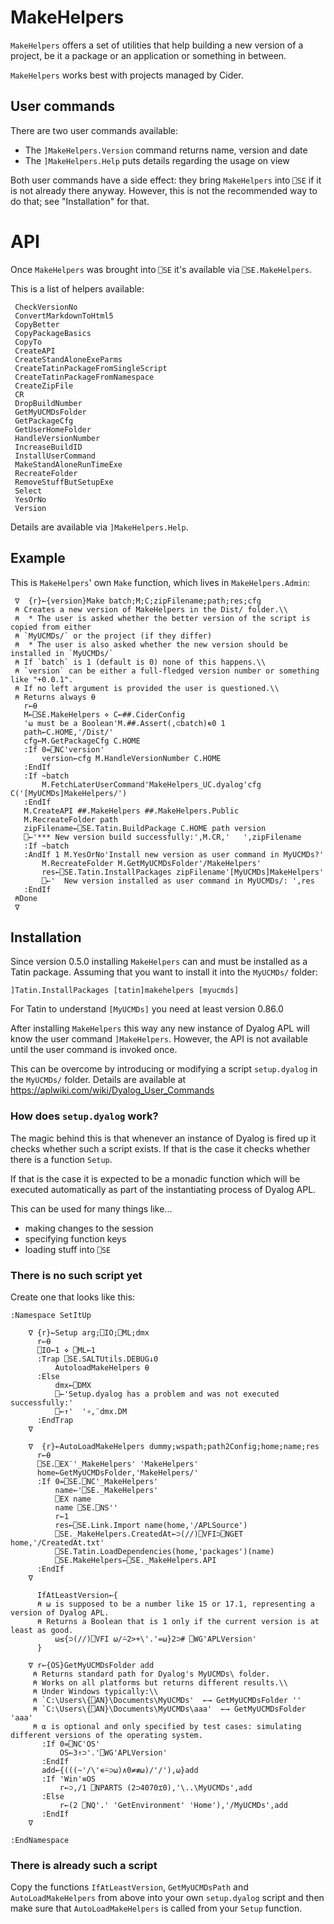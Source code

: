 # MakeHelpers

`MakeHelpers` offers a set of utilities that help building a new version of a project,
be it a package or an application or something in between.

`MakeHelpers` works best with projects managed by Cider.


## User commands

There are two user commands available:

* The `]MakeHelpers.Version` command returns name, version and date 
* The `]MakeHelpers.Help` puts details regarding the usage on view

Both user commands have a side effect: they bring `MakeHelpers` into `⎕SE` if it is not already there anyway. However, this is not the recommended way to do that; see "Installation" for that.

# API

Once `MakeHelpers` was brought into `⎕SE` it's available via `⎕SE.MakeHelpers`.

This is a list of helpers available:

```
 CheckVersionNo                     
 ConvertMarkdownToHtml5             
 CopyBetter                         
 CopyPackageBasics                  
 CopyTo                             
 CreateAPI                          
 CreateStandAloneExeParms           
 CreateTatinPackageFromSingleScript 
 CreateTatinPackageFromNamespace    
 CreateZipFile                      
 CR                                 
 DropBuildNumber                    
 GetMyUCMDsFolder                   
 GetPackageCfg                      
 GetUserHomeFolder                  
 HandleVersionNumber
 IncreaseBuildID                    
 InstallUserCommand                 
 MakeStandAloneRunTimeExe           
 RecreateFolder                     
 RemoveStuffButSetupExe             
 Select                             
 YesOrNo                            
 Version                            
```

Details are available via `]MakeHelpers.Help`.

## Example

This is `MakeHelpers`' own `Make` function, which lives in `MakeHelpers.Admin`:

```
 ∇  {r}←{version}Make batch;M;C;zipFilename;path;res;cfg
 ⍝ Creates a new version of MakeHelpers in the Dist/ folder.\\
 ⍝  * The user is asked whether the better version of the script is copied from either
 ⍝ `MyUCMDs/` or the project (if they differ)
 ⍝  * The user is also asked whether the new version should be installed in `MyUCMDs/`
 ⍝ If `batch` is 1 (default is 0) none of this happens.\\
 ⍝ `version` can be either a full-fledged version number or something like "+0.0.1".
 ⍝ If no left argument is provided the user is questioned.\\
 ⍝ Returns always ⍬
   r←⍬
   M←⎕SE.MakeHelpers ⋄ C←##.CiderConfig
   '⍵ must be a Boolean'M.##.Assert(,⊂batch)∊0 1
   path←C.HOME,'/Dist/'
   cfg←M.GetPackageCfg C.HOME
   :If 0=⎕NC'version'
       version←cfg M.HandleVersionNumber C.HOME
   :EndIf
   :If ~batch
       M.FetchLaterUserCommand'MakeHelpers_UC.dyalog'cfg C('[MyUCMDs]MakeHelpers/')
   :EndIf
   M.CreateAPI ##.MakeHelpers ##.MakeHelpers.Public
   M.RecreateFolder path
   zipFilename←⎕SE.Tatin.BuildPackage C.HOME path version
   ⎕←'*** New version build successfully:',M.CR,'   ',zipFilename
   :If ~batch
   :AndIf 1 M.YesOrNo'Install new version as user command in MyUCMDs?'
       M.RecreateFolder M.GetMyUCMDsFolder'/MakeHelpers'
       res←⎕SE.Tatin.InstallPackages zipFilename'[MyUCMDs]MakeHelpers'
       ⎕←'  New version installed as user command in MyUCMDs/: ',res
   :EndIf
 ⍝Done
 ∇
```

## Installation

Since version 0.5.0 installing `MakeHelpers` can and must be installed as a Tatin package. Assuming that you want to install it into the `MyUCMDs/` folder:

```
]Tatin.InstallPackages [tatin]makehelpers [myucmds]
```

For Tatin to understand `[MyUCMDs]` you need at least version 0.86.0

After installing `MakeHelpers` this way any new instance of Dyalog APL will know the user command `]MakeHelpers`. However, the API is not available until the user command is invoked once.

This can be overcome by introducing or modifying a script `setup.dyalog` in the `MyUCMDs/` folder. Details are available at <https://aplwiki.com/wiki/Dyalog_User_Commands>


### How does `setup.dyalog` work?

The magic behind this is that whenever an instance of Dyalog is fired up it checks whether such a script exists. If that is the case it checks whether there is a function `Setup`. 

If that is the case it is expected to be a monadic function which will be executed automatically as part of the instantiating process of Dyalog APL.

This can be used for many things like...

* making changes to the session
* specifying function keys 
* loading stuff into `⎕SE`

### There is no such script yet

Create one that looks like this:

```
:Namespace SetItUp

    ∇ {r}←Setup arg;⎕IO;⎕ML;dmx
      r←⍬
      ⎕IO←1 ⋄ ⎕ML←1
      :Trap ⎕SE.SALTUtils.DEBUG↓0
          AutoloadMakeHelpers ⍬
      :Else
          dmx←⎕DMX
          ⎕←'Setup.dyalog has a problem and was not executed successfully:'
          ⎕←↑'  '∘,¨dmx.DM
      :EndTrap
    ∇

    ∇  {r}←AutoLoadMakeHelpers dummy;wspath;path2Config;home;name;res
      r←⍬
      ⎕SE.⎕EX¨'_MakeHelpers' 'MakeHelpers'
      home←GetMyUCMDsFolder,'MakeHelpers/'
      :If 0=⎕SE.⎕NC'_MakeHelpers'
          name←'⎕SE._MakeHelpers'
          ⎕EX name
          name ⎕SE.⎕NS''
          r←1
          res←⎕SE.Link.Import name(home,'/APLSource')
          ⎕SE._MakeHelpers.CreatedAt←⊃(//)⎕VFI⊃⎕NGET home,'/CreatedAt.txt'
          ⎕SE.Tatin.LoadDependencies(home,'packages')(name)
          ⎕SE.MakeHelpers←⎕SE._MakeHelpers.API
      :EndIf
    ∇

      IfAtLeastVersion←{
      ⍝ ⍵ is supposed to be a number like 15 or 17.1, representing a version of Dyalog APL.
      ⍝ Returns a Boolean that is 1 only if the current version is at least as good.
          ⍵≤{⊃(//)⎕VFI ⍵/⍨2>+\'.'=⍵}2⊃# ⎕WG'APLVersion'
      }

    ∇ r←{OS}GetMyUCMDsFolder add
     ⍝ Returns standard path for Dyalog's MyUCMDs\ folder.
     ⍝ Works on all platforms but returns different results.\\
     ⍝ Under Windows typically:\\
     ⍝ `C:\Users\{⎕AN}\Documents\MyUCMDs'  ←→ GetMyUCMDsFolder ''
     ⍝ `C:\Users\{⎕AN}\Documents\MyUCMDs\aaa'  ←→ GetMyUCMDsFolder 'aaa'
     ⍝ ⍺ is optional and only specified by test cases: simulating different versions of the operating system.
       :If 0=⎕NC'OS'
           OS←3↑⊃'.'⎕WG'APLVersion'
       :EndIf
       add←{(((~'/\'∊⍨⊃⍵)∧0≠≢⍵)/'/'),⍵}add
       :If 'Win'≡OS
           r←⊃,/1 ⎕NPARTS (2⊃4070⌶0),'\..\MyUCMDs',add
       :Else
           r←(2 ⎕NQ'.' 'GetEnvironment' 'Home'),'/MyUCMDs',add
       :EndIf
    ∇

:EndNamespace
```

### There is already such a script

Copy the functions `IfAtLeastVersion`, `GetMyUCMDsPath` and `AutoLoadMakeHelpers` from above into your own `setup.dyalog` script and then make sure that `AutoLoadMakeHelpers` is called from your `Setup` function.
